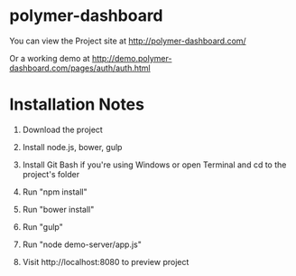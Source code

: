 # polymer-dashboard

You can view the Project site at http://polymer-dashboard.com/

Or a working demo at http://demo.polymer-dashboard.com/pages/auth/auth.html

# Installation Notes

1) Download the project

2) Install node.js, bower, gulp

3) Install Git Bash if you're using Windows or open Terminal and cd to the project's folder

4) Run "npm install"

5) Run "bower install"

6) Run "gulp"

7) Run "node demo-server/app.js"

8) Visit http://localhost:8080 to preview project
